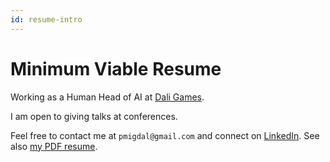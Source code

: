 ```yaml
---
id: resume-intro
---
```


# Minimum Viable Resume

Working as a Human Head of AI at [Dali Games](https://dali.games/).

I am open to giving talks at conferences.

Feel free to contact me at `pmigdal@gmail.com` and connect on [LinkedIn](https://www.linkedin.com/in/piotrmigdal/).
See also [my PDF resume](https://github.com/stared/piotr_migdal_resume/blob/output/piotr_migdal_resume.pdf).
